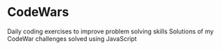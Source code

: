 # CodeWars
Daily coding exercises to improve problem solving skills
Solutions of my CodeWar challenges solved using JavaScript
